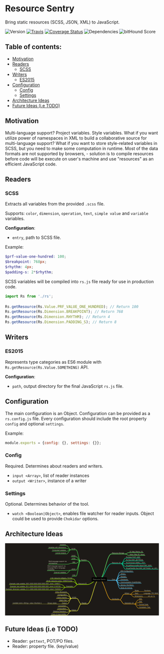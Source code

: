 # Resource Sentry

Bring static resources (SCSS, JSON, XML) to JavaScript.

![Version](https://img.shields.io/npm/v/resource-sentry.svg)
[![Travis](https://img.shields.io/travis/NicolasSiver/resource-sentry.svg)](https://travis-ci.org/NicolasSiver/resource-sentry)
[![Coverage Status](https://coveralls.io/repos/github/NicolasSiver/resource-sentry/badge.svg?branch=master)](https://coveralls.io/github/NicolasSiver/resource-sentry?branch=master)
![Dependencies](https://david-dm.org/NicolasSiver/resource-sentry.svg)
![bitHound Score](https://www.bithound.io/github/NicolasSiver/resource-sentry/badges/score.svg)

## Table of contents:

<!-- START doctoc generated TOC please keep comment here to allow auto update -->
<!-- DON'T EDIT THIS SECTION, INSTEAD RE-RUN doctoc TO UPDATE -->
 

- [Motivation](#motivation)
- [Readers](#readers)
  - [SCSS](#scss)
- [Writers](#writers)
  - [ES2015](#es2015)
- [Configuration](#configuration)
  - [Config](#config)
  - [Settings](#settings)
- [Architecture Ideas](#architecture-ideas)
- [Future Ideas (i.e TODO)](#future-ideas-ie-todo)

<!-- END doctoc generated TOC please keep comment here to allow auto update -->


## Motivation

Multi-language support? Project variables. Style variables. What if you want utilize power of namespaces in XML to build a collaborative source for multi-language support? What if you want to store style-related variables in SCSS, but you need to make some computation in runtime. Most of the data formats are not supported by browsers, - solution is to compile resources before code will be execute on user's machine and use "resources" as an efficient JavaScript code.

## Readers

### SCSS

Extracts all variables from the provided `.scss` file.

Supports: `color`, `dimension`, `operation`, `text`, `simple value` and `variable` variables.

**Configuration**:

- `entry`, path to SCSS file.

Example:

```scss
$prf-value-one-hundred: 100;
$breakpoint: 768px;
$rhythm: 4px;
$padding-s: 2*$rhythm;
```

SCSS variables will be compiled into `rs.js` file ready for use in production code.

```js
import Rs from './rs';

Rs.getResource(Rs.Value.PRF_VALUE_ONE_HUNDRED); // Return 100
Rs.getResource(Rs.Dimension.BREAKPOINT); // Return 768
Rs.getResource(Rs.Dimension.RHYTHM); // Return 4
Rs.getResource(Rs.Dimension.PADDING_S); // Return 8
```

## Writers

### ES2015

Represents type categories as ES6 module with `Rs.getResource(Rs.Value.SOMETHING)` API.

**Configuration**:

- `path`, output directory for the final JavaScript `rs.js` file.

## Configuration

The main configuration is an Object. Configuration can be provided as a `rs.config.js` file.
Every configuration should include the root property `config` and optional `settings`.

Example: 

```js
module.exports = {config: {}, settings: {}};
```

### Config

Required. Determines about readers and writers.

- `input <Array>`, list of reader instances
- `output <Writer>`, instance of a writer

### Settings

Optional. Determines behavior of the tool.

- `watch <Boolean|Object>`, enables file watcher for reader inputs. Object could be used to provide `Chokidar` options.

## Architecture Ideas

![Architecture Scheme](doc/overall-idea-map.png)

## Future Ideas (i.e TODO)

- Reader: `gettext`, POT/PO files.
- Reader: property file. (key/value)
